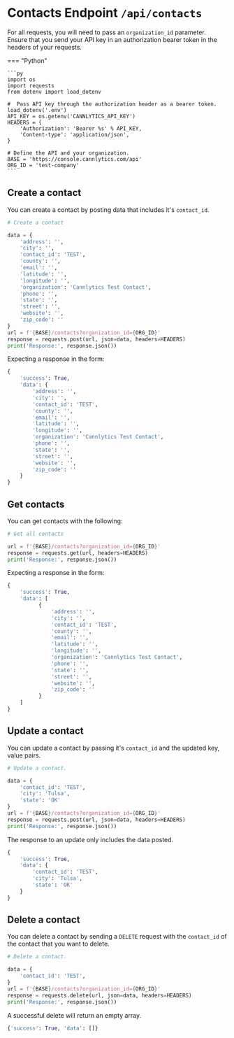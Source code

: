 # Contacts Endpoint `/api/contacts`

For all requests, you will need to pass an `organization_id` parameter. Ensure that you send your API key in an authorization bearer token in the headers of your requests.

=== "Python"

    ```py
    import os
    import requests
    from dotenv import load_dotenv

    #  Pass API key through the authorization header as a bearer token.
    load_dotenv('.env')
    API_KEY = os.getenv('CANNLYTICS_API_KEY')
    HEADERS = {
        'Authorization': 'Bearer %s' % API_KEY,
        'Content-type': 'application/json',
    }

    # Define the API and your organization.
    BASE = 'https://console.cannlytics.com/api'
    ORG_ID = 'test-company'
    ```

## Create a contact

You can create a contact by posting data that includes it's `contact_id`.

```py
# Create a contact

data = {
    'address': '',
    'city': '',
    'contact_id': 'TEST',
    'county': '',
    'email': '',
    'latitude': '',
    'longitude': '',
    'organization': 'Cannlytics Test Contact',
    'phone': '',
    'state': '',
    'street': '',
    'website': '',
    'zip_code': ''
}
url = f'{BASE}/contacts?organization_id={ORG_ID}'
response = requests.post(url, json=data, headers=HEADERS)
print('Response:', response.json())
```

Expecting a response in the form:

```py
{
    'success': True,
    'data': {
        'address': '',
        'city': '',
        'contact_id': 'TEST',
        'county': '',
        'email': '',
        'latitude': '',
        'longitude': '',
        'organization': 'Cannlytics Test Contact',
        'phone': '',
        'state': '',
        'street': '',
        'website': '',
        'zip_code': ''
    }
}
```

## Get contacts

You can get contacts with the following:

```py
# Get all contacts

url = f'{BASE}/contacts?organization_id={ORG_ID}'
response = requests.get(url, headers=HEADERS)
print('Response:', response.json())
```

Expecting a response in the form:

```py
{
    'success': True,
    'data': [
          {
              'address': '',
              'city': '',
              'contact_id': 'TEST',
              'county': '',
              'email': '',
              'latitude': '',
              'longitude': '',
              'organization': 'Cannlytics Test Contact',
              'phone': '',
              'state': '',
              'street': '',
              'website': '',
              'zip_code': ''
          }
    ]
}
```

## Update a contact

You can update a contact by passing it's `contact_id` and the updated key, value pairs.

```py
# Update a contact.

data = {
    'contact_id': 'TEST',
    'city': 'Tulsa',
    'state': 'OK'
}
url = f'{BASE}/contacts?organization_id={ORG_ID}'
response = requests.post(url, json=data, headers=HEADERS)
print('Response:', response.json())
```

The response to an update only includes the data posted.

```py
{
    'success': True,
    'data': {
        'contact_id': 'TEST',
        'city': 'Tulsa',
        'state': 'OK'
    }
}
```

## Delete a contact

You can delete a contact by sending a `DELETE` request with the `contact_id` of the contact that you want to delete.

```py
# Delete a contact.

data = {
    'contact_id': 'TEST',
}
url = f'{BASE}/contacts?organization_id={ORG_ID}'
response = requests.delete(url, json=data, headers=HEADERS)
print('Response:', response.json())
```

A successful delete will return an empty array.

```py
{'success': True, 'data': []}
```
